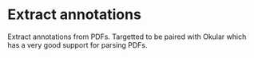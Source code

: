 # Extract annotations

Extract annotations from PDFs. Targetted to be paired with Okular which has a 
very good support for parsing PDFs.
